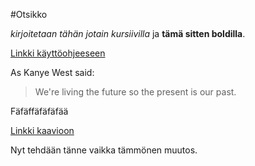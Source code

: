 #Otsikko

*kirjoitetaan tähän jotain kursiivilla* ja **tämä sitten boldilla**.

[Linkki käyttöohjeeseen](https://github.com/estuuli/otm2016/blob/master/dokumentointi/kaytto-ohje.md)

As Kanye West said:

> We're living the future so
> the present is our past.

Fäfäffäfäfäfää

[Linkki kaavioon](https://github.com/estuuli/otm2016/blob/master/dokumentointi/maarittelydokumentti.md)

Nyt tehdään tänne vaikka tämmönen muutos.
